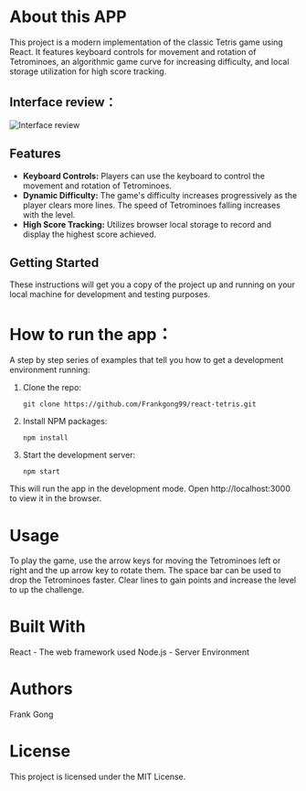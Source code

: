 # About this APP 

This project is a modern implementation of the classic Tetris game using React. It features keyboard controls for movement and rotation of Tetrominoes, an algorithmic game curve for increasing difficulty, and local storage utilization for high score tracking. 

## Interface review： 

![Interface review](https://frankgong99.github.io/images/Interface_review.gif "This is the interface review of Tetris APP.")

## Features

- **Keyboard Controls:** Players can use the keyboard to control the movement and rotation of Tetrominoes.
- **Dynamic Difficulty:** The game's difficulty increases progressively as the player clears more lines. The speed of Tetrominoes falling increases with the level.
- **High Score Tracking:** Utilizes browser local storage to record and display the highest score achieved.

## Getting Started

These instructions will get you a copy of the project up and running on your local machine for development and testing purposes.

# How to run the app：

A step by step series of examples that tell you how to get a development environment running: 

1. Clone the repo:
   
       git clone https://github.com/Frankgong99/react-tetris.git
   
2. Install NPM packages:

       npm install
   
3. Start the development server:

       npm start

This will run the app in the development mode. Open http://localhost:3000 to view it in the browser.

# Usage  

To play the game, use the arrow keys for moving the Tetrominoes left or right and the up arrow key to rotate them. The space bar can be used to drop the Tetrominoes faster. Clear lines to gain points and increase the level to up the challenge.

# Built With
React - The web framework used
Node.js - Server Environment 

# Authors 

Frank Gong  

# License 

This project is licensed under the MIT License.
